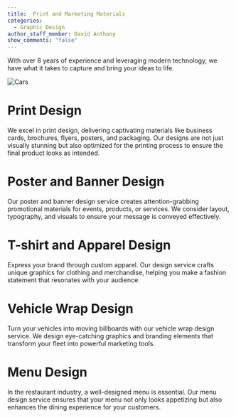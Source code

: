 ```yaml
---
title:  Print and Marketing Materials
categories:
  - Graphic Design
author_staff_member: David Anthony
show_comments: "false"
---
```


With over 8 years of experience and leveraging modern technology, we have what it takes to capture and bring your ideas to life. 

![Cars](https://unsplash.it/960/600?image=133) 

# Print Design

We excel in print design, delivering captivating materials like business cards, brochures, flyers, posters, and packaging. Our designs are not just visually stunning but also optimized for the printing process to ensure the final product looks as intended.

# Poster and Banner Design

Our poster and banner design service creates attention-grabbing promotional materials for events, products, or services. We consider layout, typography, and visuals to ensure your message is conveyed effectively.

# T-shirt and Apparel Design

Express your brand through custom apparel. Our design service crafts unique graphics for clothing and merchandise, helping you make a fashion statement that resonates with your audience.

# Vehicle Wrap Design

Turn your vehicles into moving billboards with our vehicle wrap design service. We design eye-catching graphics and branding elements that transform your fleet into powerful marketing tools.

# Menu Design

In the restaurant industry, a well-designed menu is essential. Our menu design service ensures that your menu not only looks appetizing but also enhances the dining experience for your customers.
